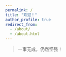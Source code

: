 ```yaml
---
permalink: /
title: "欢迎！"
author_profile: true
redirect_from:
  - /about/
  - /about.html
---
```




> 一事无成，仍然坚强！
